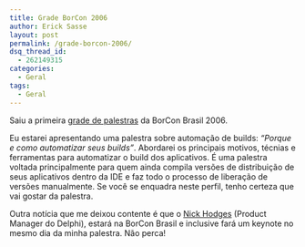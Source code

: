 ```yaml
---
title: Grade BorCon 2006
author: Erick Sasse
layout: post
permalink: /grade-borcon-2006/
dsq_thread_id:
  - 262149315
categories:
  - Geral
tags:
  - Geral
---
```

Saiu a primeira [grade de palestras][1] da BorCon Brasil 2006. 

Eu estarei apresentando uma palestra sobre automação de builds: *&#8220;Porque e como automatizar seus builds&#8221;*. Abordarei os principais motivos, técnias e ferramentas para automatizar o build dos aplicativos. É uma palestra voltada principalmente para quem ainda compila versões de distribuição&nbsp;de seus aplicativos dentro da IDE e faz todo o processo de liberação de versões manualmente. Se você se enquadra neste perfil, tenho certeza que vai gostar da palestra.

Outra notícia que me deixou contente é que o [Nick Hodges][2] (Product Manager do Delphi), estará na BorCon Brasil e inclusive fará um keynote no mesmo dia da minha palestra. Não perca!

 [1]: http://info.borland.com.br/borcon/agenda.htm
 [2]: http://blogs.borland.com/nickhodges/